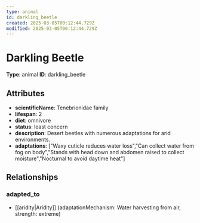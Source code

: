 ```yaml
---
type: animal
id: darkling_beetle
created: 2025-03-05T00:12:44.729Z
modified: 2025-03-05T00:12:44.729Z
---
```


# Darkling Beetle

**Type**: animal
**ID**: darkling_beetle

## Attributes

- **scientificName**: Tenebrionidae family
- **lifespan**: 2
- **diet**: omnivore
- **status**: least concern
- **description**: Desert beetles with numerous adaptations for arid environments.
- **adaptations**: ["Waxy cuticle reduces water loss","Can collect water from fog on body","Stands with head down and abdomen raised to collect moisture","Nocturnal to avoid daytime heat"]

## Relationships

### adapted_to

- [[aridity|Aridity]] (adaptationMechanism: Water harvesting from air, strength: extreme)

